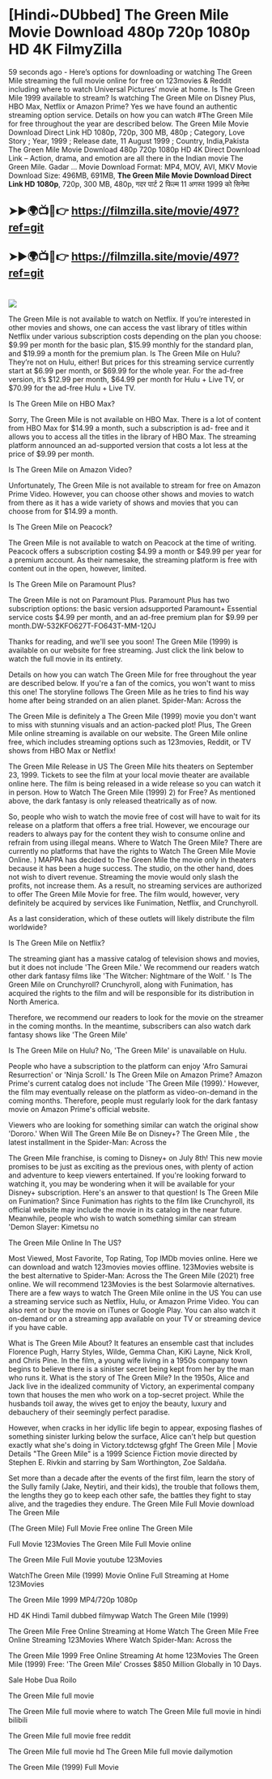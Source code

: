 # [Hindi~DUbbed] The Green Mile Movie Download 480p 720p 1080p HD 4K FilmyZilla


59 seconds ago - Here’s options for downloading or watching The Green Mile streaming the full movie online for free on 123movies & Reddit including where to watch Universal Pictures’ movie at home. Is The Green Mile 1999 available to stream? Is watching The Green Mile on Disney Plus, HBO Max, Netflix or Amazon Prime? Yes we have found an authentic streaming option service. Details on how you can watch #The Green Mile for free throughout the year are described below. The Green Mile Movie Download Direct Link HD 1080p, 720p, 300 MB, 480p ; Category, Love Story ; Year, 1999 ; Release date, 11 August 1999 ; Country, India,Pakista The Green Mile Movie Download 480p 720p 1080p HD 4K Direct Download Link – Action, drama, and emotion are all there in the Indian movie The Green Mile. Gadar ...
Movie Download Format: MP4, MOV, AVI, MKV
Movie Download Size: 496MB, 691MB, **The Green Mile Movie Download Direct Link HD 1080p**, 720p, 300 MB, 480p, गदर पार्ट 2 फिल्म 11 अगस्त 1999 को सिनेमा

## ➤►🌍📺📱👉   https://filmzilla.site/movie/497?ref=git

## ➤►🌍📺📱👉   https://filmzilla.site/movie/497?ref=git

#

<img src="https://image.tmdb.org/t/p/w780//vxJ08SvwomfKbpboCWynC3uqUg4.jpg" />

The Green Mile is not available to watch on Netflix. If you’re interested in other movies and shows, one can access the vast library of titles within Netflix under various subscription costs depending on the plan you choose: $9.99 per month for the basic plan, $15.99 monthly for the standard plan, and $19.99 a month for the premium plan. Is The Green Mile on Hulu? They’re not on Hulu, either! But prices for this streaming service currently start at $6.99 per month, or $69.99 for the whole year. For the ad-free version, it’s $12.99 per month, $64.99 per month for Hulu + Live TV, or $70.99 for the ad-free Hulu + Live TV.

Is The Green Mile on HBO Max?

Sorry, The Green Mile is not available on HBO Max. There is a lot of content from HBO Max for $14.99 a month, such a subscription is ad- free and it allows you to access all the titles in the library of HBO Max. The streaming platform announced an ad-supported version that costs a lot less at the price of $9.99 per month.

Is The Green Mile on Amazon Video?

Unfortunately, The Green Mile is not available to stream for free on Amazon Prime Video. However, you can choose other shows and movies to watch from there as it has a wide variety of shows and movies that you can choose from for $14.99 a month.

Is The Green Mile on Peacock?

The Green Mile is not available to watch on Peacock at the time of writing. Peacock offers a subscription costing $4.99 a month or $49.99 per year for a premium account. As their namesake, the streaming platform is free with content out in the open, however, limited.

Is The Green Mile on Paramount Plus?

The Green Mile is not on Paramount Plus. Paramount Plus has two subscription options: the basic version adsupported Paramount+ Essential service costs $4.99 per month, and an ad-free premium plan for $9.99 per month.DW-532KFO627T-FO643T-MM-120J

Thanks for reading, and we'll see you soon! The Green Mile (1999) is available on our website for free streaming. Just click the link below to watch the full movie in its entirety.

Details on how you can watch The Green Mile for free throughout the year are described below. If you're a fan of the comics, you won't want to miss this one! The storyline follows The Green Mile as he tries to find his way home after being stranded on an alien planet. Spider-Man: Across the

The Green Mile is definitely a The Green Mile (1999) movie you don't want to miss with stunning visuals and an action-packed plot! Plus, The Green Mile online streaming is available on our website. The Green Mile online free, which includes streaming options such as 123movies, Reddit, or TV shows from HBO Max or Netflix!

The Green Mile Release in US The Green Mile hits theaters on September 23, 1999. Tickets to see the film at your local movie theater are available online here. The film is being released in a wide release so you can watch it in person. How to Watch The Green Mile (1999) 2) for Free? As mentioned above, the dark fantasy is only released theatrically as of now.

So, people who wish to watch the movie free of cost will have to wait for its release on a platform that offers a free trial. However, we encourage our readers to always pay for the content they wish to consume online and refrain from using illegal means. Where to Watch The Green Mile? There are currently no platforms that have the rights to Watch The Green Mile Movie Online. ) MAPPA has decided to The Green Mile the movie only in theaters because it has been a huge success. The studio, on the other hand, does not wish to divert revenue. Streaming the movie would only slash the profits, not increase them. As a result, no streaming services are authorized to offer The Green Mile Movie for free. The film would, however, very definitely be acquired by services like Funimation, Netflix, and Crunchyroll.

As a last consideration, which of these outlets will likely distribute the film worldwide?

Is The Green Mile on Netflix?

The streaming giant has a massive catalog of television shows and movies, but it does not include 'The Green Mile.' We recommend our readers watch other dark fantasy films like 'The Witcher: Nightmare of the Wolf. ' Is The Green Mile on Crunchyroll? Crunchyroll, along with Funimation, has acquired the rights to the film and will be responsible for its distribution in North America.

Therefore, we recommend our readers to look for the movie on the streamer in the coming months. In the meantime, subscribers can also watch dark fantasy shows like 'The Green Mile'

Is The Green Mile on Hulu? No, 'The Green Mile' is unavailable on Hulu.

People who have a subscription to the platform can enjoy 'Afro Samurai Resurrection' or 'Ninja Scroll.' Is The Green Mile on Amazon Prime? Amazon Prime's current catalog does not include 'The Green Mile (1999).' However, the film may eventually release on the platform as video-on-demand in the coming months. Therefore, people must regularly look for the dark fantasy movie on Amazon Prime's official website.

Viewers who are looking for something similar can watch the original show 'Dororo.' When Will The Green Mile Be on Disney+? The Green Mile , the latest installment in the Spider-Man: Across the

The Green Mile franchise, is coming to Disney+ on July 8th! This new movie promises to be just as exciting as the previous ones, with plenty of action and adventure to keep viewers entertained. If you're looking forward to watching it, you may be wondering when it will be available for your Disney+ subscription. Here's an answer to that question! Is The Green Mile on Funimation? Since Funimation has rights to the film like Crunchyroll, its official website may include the movie in its catalog in the near future. Meanwhile, people who wish to watch something similar can stream 'Demon Slayer: Kimetsu no

The Green Mile Online In The US?

Most Viewed, Most Favorite, Top Rating, Top IMDb movies online. Here we can download and watch 123movies movies offline. 123Movies website is the best alternative to Spider-Man: Across the The Green Mile (2021) free online. We will recommend 123Movies is the best Solarmovie alternatives. There are a few ways to watch The Green Mile online in the US You can use a streaming service such as Netflix, Hulu, or Amazon Prime Video. You can also rent or buy the movie on iTunes or Google Play. You can also watch it on-demand or on a streaming app available on your TV or streaming device if you have cable.

What is The Green Mile About? It features an ensemble cast that includes Florence Pugh, Harry Styles, Wilde, Gemma Chan, KiKi Layne, Nick Kroll, and Chris Pine. In the film, a young wife living in a 1950s company town begins to believe there is a sinister secret being kept from her by the man who runs it. What is the story of The Green Mile? In the 1950s, Alice and Jack live in the idealized community of Victory, an experimental company town that houses the men who work on a top-secret project. While the husbands toil away, the wives get to enjoy the beauty, luxury and debauchery of their seemingly perfect paradise.

However, when cracks in her idyllic life begin to appear, exposing flashes of something sinister lurking below the surface, Alice can't help but question exactly what she's doing in Victory.tdctewsg gfghf The Green Mile | Movie Details "The Green Mile" is a 1999 Science Fiction movie directed by Stephen E. Rivkin and starring by Sam Worthington, Zoe Saldaña.

Set more than a decade after the events of the first film, learn the story of the Sully family (Jake, Neytiri, and their kids), the trouble that follows them, the lengths they go to keep each other safe, the battles they fight to stay alive, and the tragedies they endure. The Green Mile Full Movie download The Green Mile

(The Green Mile) Full Movie Free online The Green Mile

Full Movie 123Movies The Green Mile Full Movie online

The Green Mile Full Movie youtube 123Movies

WatchThe Green Mile (1999) Movie Online Full Streaming at Home 123Movies

The Green Mile 1999 MP4/720p 1080p

HD 4K Hindi Tamil dubbed filmywap Watch The Green Mile (1999)

The Green Mile Free Online Streaming at Home Watch The Green Mile Free Online Streaming 123Movies Where Watch Spider-Man: Across the

The Green Mile 1999 Free Online Streaming At home 123Movies The Green Mile (1999) Free: 'The Green Mile' Crosses $850 Million Globally in 10 Days.

Sale Hobe Dua Roilo

The Green Mile full movie

The Green Mile full movie where to watch The Green Mile full movie in hindi bilibili

The Green Mile full movie free reddit

The Green Mile full movie hd The Green Mile full movie dailymotion

The Green Mile (1999) Full Movie